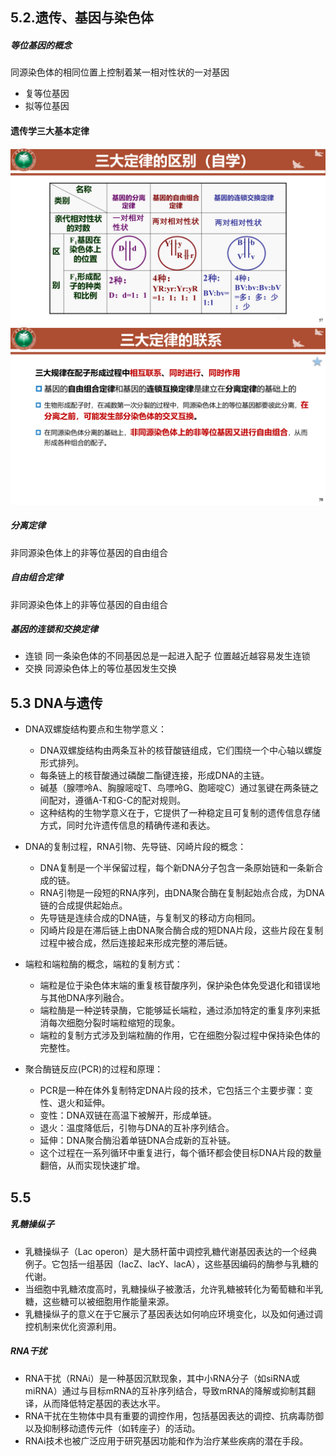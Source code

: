 ## 
## 5.2.遗传、基因与染色体
##### 等位基因的概念
同源染色体的相同位置上控制着某一相对性状的一对基因
- 复等位基因
- 拟等位基因
#### 遗传学三大基本定律
![alt text](image-11.png)
![alt text](image-12.png)
##### 分离定律
非同源染色体上的非等位基因的自由组合
##### 自由组合定律
非同源染色体上的非等位基因的自由组合
##### 基因的连锁和交换定律
- 连锁
	同一条染色体的不同基因总是一起进入配子
		位置越近越容易发生连锁
- 交换
	同源染色体上的等位基因发生交换


## 5.3 DNA与遗传
- DNA双螺旋结构要点和生物学意义：
    - DNA双螺旋结构由两条互补的核苷酸链组成，它们围绕一个中心轴以螺旋形式排列。
    - 每条链上的核苷酸通过磷酸二酯键连接，形成DNA的主链。
    - 碱基（腺嘌呤A、胸腺嘧啶T、鸟嘌呤G、胞嘧啶C）通过氢键在两条链之间配对，遵循A-T和G-C的配对规则。
    - 这种结构的生物学意义在于，它提供了一种稳定且可复制的遗传信息存储方式，同时允许遗传信息的精确传递和表达。
- DNA的复制过程，RNA引物、先导链、冈崎片段的概念：

    - DNA复制是一个半保留过程，每个新DNA分子包含一条原始链和一条新合成的链。
    - RNA引物是一段短的RNA序列，由DNA聚合酶在复制起始点合成，为DNA链的合成提供起始点。
    - 先导链是连续合成的DNA链，与复制叉的移动方向相同。
    - 冈崎片段是在滞后链上由DNA聚合酶合成的短DNA片段，这些片段在复制过程中被合成，然后连接起来形成完整的滞后链。
- 端粒和端粒酶的概念，端粒的复制方式：
    - 端粒是位于染色体末端的重复核苷酸序列，保护染色体免受退化和错误地与其他DNA序列融合。
    - 端粒酶是一种逆转录酶，它能够延长端粒，通过添加特定的重复序列来抵消每次细胞分裂时端粒缩短的现象。
    - 端粒的复制方式涉及到端粒酶的作用，它在细胞分裂过程中保持染色体的完整性。
- 聚合酶链反应(PCR)的过程和原理：
    - PCR是一种在体外复制特定DNA片段的技术，它包括三个主要步骤：变性、退火和延伸。
    - 变性：DNA双链在高温下被解开，形成单链。
    - 退火：温度降低后，引物与DNA的互补序列结合。
    - 延伸：DNA聚合酶沿着单链DNA合成新的互补链。
    - 这个过程在一系列循环中重复进行，每个循环都会使目标DNA片段的数量翻倍，从而实现快速扩增。
## 5.5
##### 乳糖操纵子
- 乳糖操纵子（Lac operon）是大肠杆菌中调控乳糖代谢基因表达的一个经典例子。它包括一组基因（lacZ、lacY、lacA），这些基因编码的酶参与乳糖的代谢。
- 当细胞中乳糖浓度高时，乳糖操纵子被激活，允许乳糖被转化为葡萄糖和半乳糖，这些糖可以被细胞用作能量来源。
- 乳糖操纵子的意义在于它展示了基因表达如何响应环境变化，以及如何通过调控机制来优化资源利用。

##### RNA干扰
- RNA干扰（RNAi）是一种基因沉默现象，其中小RNA分子（如siRNA或miRNA）通过与目标mRNA的互补序列结合，导致mRNA的降解或抑制其翻译，从而降低特定基因的表达水平。
- RNA干扰在生物体中具有重要的调控作用，包括基因表达的调控、抗病毒防御以及抑制移动遗传元件（如转座子）的活动。
- RNAi技术也被广泛应用于研究基因功能和作为治疗某些疾病的潜在手段。